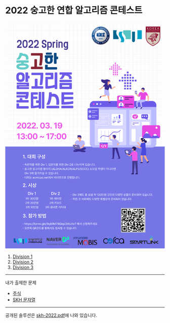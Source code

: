 # 2022 숭고한 연합 알고리즘 콘테스트

![Alt text](/skh_2022_poster.png)

1.  [Division 1](https://www.acmicpc.net/contest/view/785)
2.  [Division 2](https://www.acmicpc.net/contest/view/784)
3.  [Division 3](https://www.acmicpc.net/contest/view/783)

---

내가 출제한 문제 
* [주식](https://www.acmicpc.net/problem/24885)
* [SKH 문자열](https://www.acmicpc.net/problem/24886)

---

공개된 솔루션은 [skh-2022.pdf](https://github.com/LEEYEONGJAE1/SKH2022/blob/master/skh_2022.pdf)에 나와 있습니다. 
